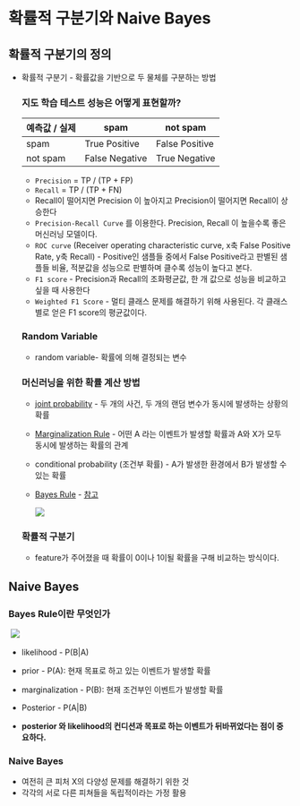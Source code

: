 # 확률적 구분기와 Naive Bayes

## 확률적 구분기의 정의

- 확률적 구분기 - 확률값을 기반으로 두 물체를 구분하는 방법

  ### 지도 학습 테스트 성능은 어떻게 표현할까?

  | 예측값 / 실제 | spam            | not spam       |
  | ------------- | --------------- | -------------- |
  | spam          | True Positive   | False Positive |
  | not spam      | False  Negative | True Negative  |

  - `Precision` = TP / (TP + FP)
  - `Recall` = TP / (TP + FN)
  - Recall이 떨어지면 Precision 이 높아지고 Precision이 떨어지면 Recall이 상승한다
  - `Precision-Recall Curve` 를 이용한다. Precision, Recall 이 높을수록 좋은 머신러닝 모델이다.
  - `ROC curve` (Receiver operating characteristic curve, x축 False Positive Rate, y축 Recall) - Positive인 샘플들 중에서 False Positive라고 판별된 샘플들 비율, 적분값을 성능으로 판별하며 클수록 성능이 높다고 본다.
  - `F1 score` - Precision과 Recall의 조화평균값, 한 개 값으로 성능을 비교하고 싶을 때 사용한다
  - `Weighted F1 Score` - 멀티 클래스 문제를 해결하기 위해 사용된다. 각 클래스 별로 얻은 F1 score의 평균값이다.

  ### Random Variable

  - random variable- 확률에 의해 결정되는 변수

  ### 머신러닝을 위한 확률 계산 방법

  - [joint probability](https://goodtogreate.tistory.com/entry/%EC%A1%B0%EA%B1%B4%EB%B6%80-%ED%99%95%EB%A5%A0-Conditional-Probability) - 두 개의 사건, 두 개의 랜덤 변수가 동시에 발생하는 상황의 확률

  - [Marginalization Rule](http://ais.informatik.uni-freiburg.de/teaching/ss11/robotics/etc/probability-rules.pdf) - 어떤 A 라는 이벤트가 발생할 확률과 A와 X가 모두 동시에 발생하는 확률의 관계

  - conditional probability (조건부 확률) - A가 발생한 환경에서 B가 발생할 수 있는 확률

  - [Bayes Rule](https://ko.wikipedia.org/wiki/%EB%B2%A0%EC%9D%B4%EC%A6%88_%EC%A0%95%EB%A6%AC) - [참고](https://hyeongminlee.github.io/post/bnn001_bayes_rule/)

    ![](https://wikimedia.org/api/rest_v1/media/math/render/svg/87c061fe1c7430a5201eef3fa50f9d00eac78810)

  ### 확률적 구분기

  - feature가 주어졌을 때 확률이 0이나 1이될 확률을 구해 비교하는 방식이다.

## Naive Bayes

### Bayes Rule이란 무엇인가

​	![](https://wikimedia.org/api/rest_v1/media/math/render/svg/87c061fe1c7430a5201eef3fa50f9d00eac78810)

- likelihood - P(B|A)
- prior - P(A): 현재 목표로 하고 있는 이벤트가 발생할 확률
- marginalization - P(B): 현재 조건부인 이벤트가 발생할 확률
- Posterior - P(A|B)

- **posterior 와 likelihood의 컨디션과 목표로 하는 이벤트가 뒤바뀌었다는 점이 중요하다.**

### Naive Bayes

- 여전히 큰 피처 X의 다양성 문제를 해결하기 위한 것
- 각각의 서로 다른 피쳐들을 독립적이라는 가정 활용 